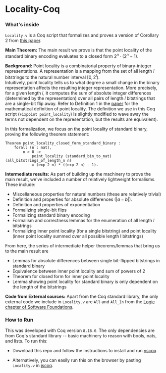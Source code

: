 # Locality-Coq

### What's inside

`Locality.v` is a Coq script that formalizes and proves a version of Corollary 2 from [this paper](https://arxiv.org/pdf/2007.12159).

**Main Theorem:** The main result we prove is that the point locality of the standard binary encoding  evaluates to a closed form $2^{n} \cdot (2^{n} - 1)$. 

**Background:**
Point locality is a combinatorial property of binary-integer representations. A representation is a mapping from the set of all length $l$ bitstrings to the natural number interval $[0, 2^{l})$.  
Intuitively, point locality tells us to what degree a small change in the binary representation affects the resulting integer representation. More precisely, for a given length $l$, it computes the sum of absolute integer differences (determined by the representation) over all pairs of length $l$ bitstrings that are a single-bit flip away. Refer to Definition 1 in the [paper](https://arxiv.org/pdf/2007.12159) for the mathematical definition of point locality. The definition we use in this Coq script (`Fixpoint point_locality`) is slightly modified to wave away the terms not dependent on the representation, but the results are equivalent). 


In this formalization, we focus on the point locality of standard binary, proving the following theorem statement:

```
Theorem point_locality_closed_form_standard_binary :
    forall (n : nat),
        n > 0 -> 
            point_locality (standard_bin_to_nat) (all_bitstrings_of_length_n n) 
            = (exp 2 n) * ((exp 2 n) - 1).
```

**Intermediate results:**
As part of building up the machinery to prove the main result, we've included a number of relatively lightweight formalisms. These include:
- Miscellaneous properties for natural numbers (these are relatively trivial)
- Definition and properties for absolute differences ($|a - b|$).
- Definition and properties of exponentiation
- Formalizing single-bit flips
- Formalizing standard binary encoding
- Formalism and correctness lemmas for the enumeration of all length $l$ bitstrings
- Formalizing inner point locality (for a single bitstring) and point locality (inner point locality summed over all possible length l bitstrings)

From here, the series of intermediate helper theorems/lemmas that bring us to the main result are
- Lemmas for absolute differences between single bit-flipped bitstrings in standard binary
- Equivalence between inner point locality and sum of powers of 2
- Theorem for closed form for inner point locality
- Lemma showing point locality for standard binary is only dependent on the length of the bitstrings

**Code from External sources:**
Apart from the Coq standard library, the only external code we include in `Locality.v` are `All` and `All_In` from the [Logic chapter of Software Foundations](https://softwarefoundations.cis.upenn.edu/lf-current/Logic.html).



### How to Run
This was developed with Coq version `8.18.0`.
The only dependencies are from Coq's standard library -- basic machinery to reason with bools, nats, and lists. 
To run this:

- Download this repo and follow the instructions to install and run [vscoq](https://github.com/coq/vscoq).

- Alternatively, you can easily run this on the browser by pasting `Locality.v` in [jscoq](https://coq.vercel.app/scratchpad.html).



